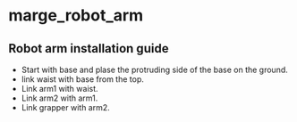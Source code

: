 # marge_robot_arm

## Robot arm installation guide
  - Start with base and plase the protruding side of the base on the ground.
  - link waist with base from the top.
  - Link arm1 with waist.
  - Link arm2 with arm1.
  - Link grapper with arm2.
